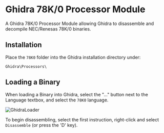 # Ghidra 78K/0 Processor Module
A Ghidra 78K/0 Processor Module allowing Ghidra to disassemble and decompile NEC/Renesas 78K/0 binaries.

## Installation
Place the ```78K0``` folder into the Ghidra installation directory under:

```
Ghidra\Processors\
```

## Loading a Binary
When loading a Binary into Ghidra, select the "..." button next to the Language textbox, and select the ```78K0``` language.

![GhidraLoader](https://github.com/user-attachments/assets/9306000d-677c-48b3-bf22-29ec144fe570)

To begin disassembling, select the first instruction, right-click and select ```Disassemble``` (or press the 'D' key).


